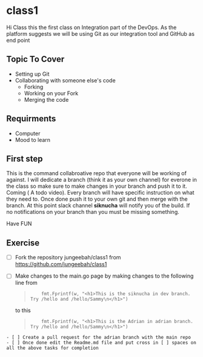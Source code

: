 # class1

Hi Class this the first class on Integration part of the DevOps. As the platform suggests we will be using Git as our integration 
tool and GitHub as end point

## Topic To Cover
   - Setting up Git
   - Collaborating with someone else's code
      * Forking
      * Working on your Fork
      * Merging the code
      
      
## Requirments
  - Computer
  - Mood to learn 
  
## First step

This is the command collabroative repo that everyone will be working of against. I will dedicate a branch (think it as your own channel)
for everone in the class so make sure to make changes in your branch and push it to it. Coming ( A todo video). Every branch will have 
specific instruction on what they need to. Once done push it to your own git and then merge with the branch. At this point slack channel
**siknucha** will notify you of the build. If no notifications on your branch than you must be missing something.

Have FUN

## Exercise

   - [ ] Fork the repository jungeebah/class1 from https://github.com/jungeebah/class1
   - [ ] Make changes to the main.go page by making changes to the following line from 
            
       >   ``` 
       >       fmt.Fprintf(w, "<h1>This is the siknucha in dev branch. Try /hello and /hello/Sammy\n</h1>")
       >   ```
       to this
       >   ``` 
       >       fmt.Fprintf(w, "<h1>This is the Adrian in adrian branch. Try /hello and /hello/Sammy\n</h1>")
       >   ```
      
    - [ ] Create a pull request for the adrian branch with the main repo
    - [ ] Once done edit the Readme.md file and put cross in [ ] spaces on all the above tasks for completion
    
